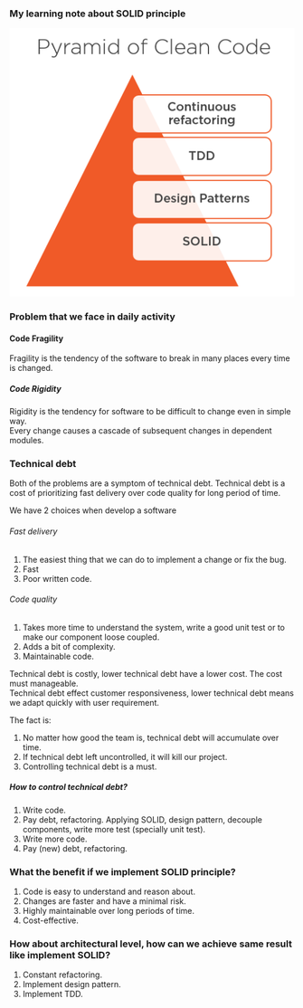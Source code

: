 ### My learning note about SOLID principle

![pyramidofcleancode](https://github.com/bluething/solid/blob/master/images/pyramidofcleancode.png?raw=true)

### Problem that we face in daily activity

#### Code Fragility

Fragility is the tendency of the software to break in many places every time is changed.

##### Code Rigidity

Rigidity is the tendency for software to be difficult to change even in simple way.  
Every change causes a cascade of subsequent changes in dependent modules.

### Technical debt

Both of the problems are a symptom of technical debt. Technical debt is a cost of prioritizing fast delivery over code quality for long period of time.

We have 2 choices when develop a software

###### Fast delivery

1. The easiest thing that we can do to implement a change or fix the bug.  
2. Fast
3. Poor written code.

###### Code quality

1. Takes more time to understand the system, write a good unit test or to make our component loose coupled.  
2. Adds a bit of complexity.  
3. Maintainable code.

Technical debt is costly, lower technical debt have a lower cost. The cost must manageable.  
Technical debt effect customer responsiveness, lower technical debt means we adapt quickly with user requirement.

The fact is:  
1. No matter how good the team is, technical debt will accumulate over time.  
2. If technical debt left uncontrolled, it will kill our project.  
3. Controlling technical debt is a must.

##### How to control technical debt?

1. Write code.  
2. Pay debt, refactoring. Applying SOLID, design pattern, decouple components, write more test (specially unit test).  
3. Write more code.  
4. Pay (new) debt, refactoring.

### What the benefit if we implement SOLID principle?

1. Code is easy to understand and reason about.  
2. Changes are faster and have a minimal risk.  
3. Highly maintainable over long periods of time.  
4. Cost-effective.

### How about architectural level, how can we achieve same result like implement SOLID?

1. Constant refactoring.  
2. Implement design pattern.  
3. Implement TDD.